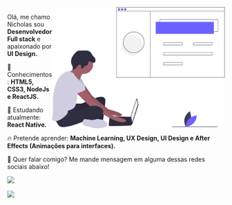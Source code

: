 <img src="./undraw_web_developer_p3e5.svg" min-width="400px" max-width="400px" width="400px" align="right" alt="Computador IuriCode">

<p align="left">
  Olá, me chamo Nicholas sou <strong>Desenvolvedor Full stack</strong> e apaixonado por <strong>UI Design.</strong><br>
</p>

<p align="left">
  🚀 Conhecimentos: <strong>HTML5, CSS3, NodeJs e ReactJS.</strong>
</p>

<p align="left">
  📕 Estudando atualmente: <strong>React Native.</strong>
</p>

<p align="left">
  🔥 Pretende aprender: <strong>Machine Learning, UX Design, UI Design e After Effects (Animações para interfaces).</strong>
</p>

<p align="left">
  💌 Quer falar comigo? Me mande mensagem em alguma dessas redes sociais abaixo!
</p>

<a href="https://www.linkedin.com/in/nicholas-macedo-b9a20b119/" alt="Linkedin">
<img src="https://img.shields.io/badge/-Nicholas%20Macedo-blue?style=flat-square&logo=Linkedin&logoColor=white&link=https://www.linkedin.com/in/nicholas-macedo-b9a20b119/" />
</a>

<p align="left">
<a href="mailto:nicholas@amoratec.com.br" alt="Email">
<img src="https://img.shields.io/badge/-nicholas@amoratec.com.br-8257e6?style=flat-square&labelColor=8257e6&logo=Email&logoColor=white&link=nicholas@amoratec.com.br" /></a>
  
